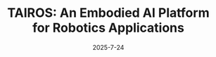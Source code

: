 ---
title: "TAIROS: An Embodied AI Platform for Robotics Applications"
collection: preprint
category: preprint
permalink: /publication/preprint-paper-title-number-5
# excerpt: 'This paper is about the number 1. The number 2 is left for future work.'
date: 2025-7-24
# venue: 'Journal 1'
paperurl: 'https://cdn.tairos.tencent-cloud.com/downloads/tools/pdf/tairos.pdf'
# authors: 'Zeyuan Liu*, Zhihe Yang*, <strong>Jiawei Xu</strong>*, Rui Yang, Jiafei Lyu, Baoxiang Wang, Yunjian Xu, Xiu Li.'
# citation: 'Your Name, You. (2009). &quot;Paper Title Number 1.&quot; <i>Journal 1</i>. 1(1).'
---